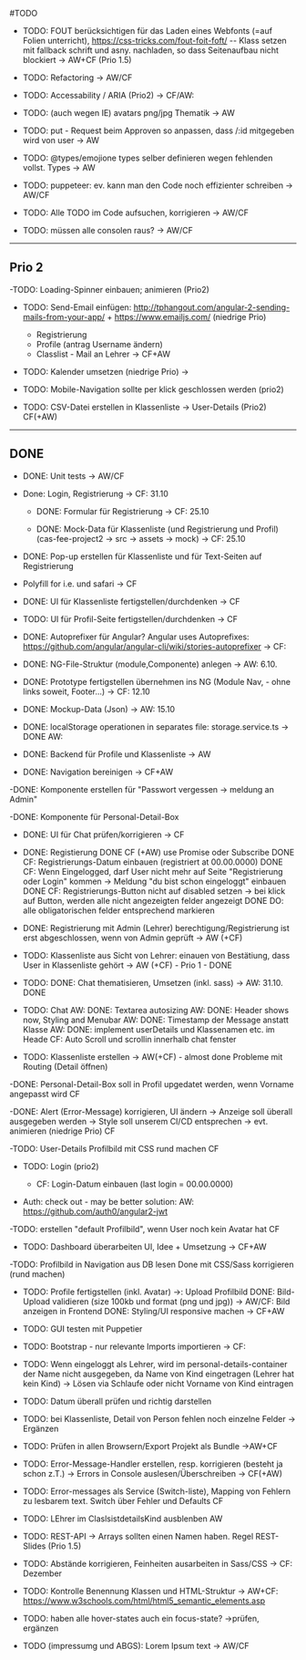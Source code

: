 #TODO
- TODO: FOUT berücksichtigen für das Laden eines Webfonts (=auf Folien unterricht), https://css-tricks.com/fout-foit-foft/
-- Klass setzen mit fallback schrift und asny. nachladen, so dass Seitenaufbau nicht blockiert
-> AW+CF  (Prio 1.5)

- TODO: Refactoring
-> AW/CF

- TODO: Accessability / ARIA 
(Prio2)
-> CF/AW:

- TODO: (auch wegen IE)  avatars png/jpg Thematik
-> AW

- TODO: put - Request beim Approven so anpassen, dass /:id mitgegeben wird von user
-> AW

- TODO: @types/emojione types selber definieren wegen fehlenden vollst. Types
-> AW

- TODO: puppeteer: ev. kann man den Code noch effizienter schreiben 
-> AW/CF

- TODO: Alle TODO im Code aufsuchen, korrigieren
-> AW/CF

- TODO: müssen alle consolen raus?
-> AW/CF
  
--------------------------------------------------------------------------------
Prio 2
-------------------------------------------------------------------------------

  
-TODO: Loading-Spinner einbauen; animieren (Prio2)

- TODO: Send-Email einfügen: http://tphangout.com/angular-2-sending-mails-from-your-app/ + https://www.emailjs.com/
(niedrige Prio)
  - Registrierung
  - Profile (antrag Username ändern)
  - Classlist - Mail an Lehrer
  -> CF+AW

- TODO: Kalender umsetzen (niedrige Prio)
-> 
 
- TODO: Mobile-Navigation sollte per klick geschlossen werden (prio2)

 - TODO: CSV-Datei erstellen in Klassenliste -> User-Details
 (Prio2)
 CF(+AW)
 
--------------------------------------------------------------------------------
DONE
-------------------------------------------------------------------------------

- DONE: Unit tests
-> AW/CF

- Done: Login, Registrierung
-> CF: 31.10
  - DONE: Formular für Registrierung
  -> CF: 25.10
  
  - DONE: Mock-Data für Klassenliste (und Registrierung und Profil)
  (cas-fee-project2 -> src -> assets -> mock)
    -> CF: 25.10
 
 - DONE: Pop-up erstellen für Klassenliste und für Text-Seiten auf Registrierung
  - Polyfill for i.e. und safari
 -> CF
 
 - DONE: UI für Klassenliste fertigstellen/durchdenken
  -> CF
  
 - TODO: UI für Profil-Seite fertigstellen/durchdenken
  -> CF
  
- DONE: Autoprefixer für Angular?
  Angular uses Autoprefixes: https://github.com/angular/angular-cli/wiki/stories-autoprefixer
-> CF:

- DONE: NG-File-Struktur (module,Componente) anlegen
-> AW: 6.10.

- DONE: Prototype fertigstellen übernehmen ins NG (Module Nav, - ohne links soweit, Footer...)
-> CF: 12.10

- DONE: Mockup-Data (Json)
-> AW: 15.10

- DONE: localStorage operationen in separates file: storage.service.ts
-> DONE AW:

- DONE: Backend für Profile und Klassenliste
-> AW

- DONE: Navigation bereinigen
-> CF+AW

-DONE: Komponente erstellen für "Passwort vergessen -> meldung an Admin"

-DONE: Komponente für Personal-Detail-Box

- DONE: UI für Chat prüfen/korrigieren
-> CF

- DONE: Registierung
    DONE CF (+AW) use Promise oder Subscribe
    DONE CF: Registrierungs-Datum einbauen (registriert at 00.00.0000)
    DONE CF: Wenn Eingelogged, darf User nicht mehr auf Seite "Registrierung oder Login" kommen -> Meldung "du bist schon eingeloggt" einbauen
    DONE CF: Registrierungs-Button nicht auf disabled setzen -> bei klick auf Button, werden alle nicht angezeigten felder angezeigt
    DONE DO: alle obligatorischen felder entsprechend markieren

- DONE: Registrierung mit Admin (Lehrer) berechtigung/Registrierung ist erst abgeschlossen, wenn von Admin geprüft
-> AW (+CF)


- TODO: Klassenliste aus Sicht von Lehrer: einauen von Bestätiung, dass User in Klassenliste gehört
-> AW (+CF) - Prio 1 - DONE

 - TODO: DONE: Chat thematisieren, Umsetzen (inkl. sass)
 -> AW: 31.10. DONE
 
 - TODO:  Chat
     AW: DONE: Textarea autosizing
     AW: DONE: Header shows now, Styling and Menubar
     AW: DONE: Timestamp der Message anstatt Klasse
     AW: DONE: implement userDetails und Klassenamen  etc. im Heade
     CF: Auto Scroll und scrollin innerhalb chat fenster 

- TODO: Klassenliste erstellen
-> AW(+CF) - almost done
  Probleme mit Routing (Detail öffnen)

-DONE: Personal-Detail-Box soll in Profil upgedatet werden, wenn Vorname angepasst wird
CF

-DONE: Alert (Error-Message) korrigieren, UI ändern
  -> Anzeige soll überall ausgegeben werden
  -> Style soll unserem CI/CD entsprechen
  -> evt. animieren (niedrige Prio)
  CF

-TODO: User-Details Profilbild mit CSS rund machen
CF

- TODO: Login
(prio2)
    - CF: Login-Datum einbauen (last login = 00.00.0000)

- Auth: check out - may be better solution:
    AW: https://github.com/auth0/angular2-jwt 


-TODO: erstellen "default Profilbild", wenn User noch kein Avatar hat
CF

- TODO: Dashboard überarbeiten UI, Idee + Umsetzung
-> CF+AW

-TODO: Profilbild in Navigation aus DB lesen
  Done mit CSS/Sass korrigieren (rund machen)

- TODO: Profile fertigstellen (inkl. Avatar)
  ->: Upload Profilbild
    DONE: Bild-Upload validieren (size 100kb und format (png und jpg))
    -> AW/CF: Bild anzeigen in Frontend
    DONE: Styling/UI responsive machen 
    -> CF+AW
    
- TODO: GUI testen mit Puppetier

- TODO: Bootstrap - nur relevante Imports importieren
-> CF: 

- TODO: Wenn eingeloggt als Lehrer, wird im personal-details-container der Name nicht ausgegeben, da Name von Kind eingetragen (Lehrer hat kein Kind)
  -> Lösen via Schlaufe oder nicht Vorname von Kind eintragen

- TODO: Datum überall prüfen und richtig darstellen

- TODO: bei Klassenliste, Detail von Person fehlen noch einzelne Felder -> Ergänzen

- TODO: Prüfen in allen Browsern/Export Projekt als Bundle
 ->AW+CF


 - TODO: Error-Message-Handler erstellen, resp. korrigieren (besteht ja schon z.T.)
 -> Errors in Console auslesen/Überschreiben
 -> CF(+AW)

- TODO: Error-messages als Service (Switch-liste), 
Mapping von Fehlern zu lesbarem text. Switch über Fehler und Defaults
CF

- TODO: LEhrer im ClaslsistdetailsKind ausblenben
AW

- TODO: REST-API -> Arrays sollten einen Namen haben.
Regel REST-Slides (Prio 1.5)

- TODO: Abstände korrigieren, Feinheiten ausarbeiten in Sass/CSS
-> CF: Dezember


- TODO: Kontrolle Benennung Klassen und HTML-Struktur
-> AW+CF:
https://www.w3schools.com/html/html5_semantic_elements.asp

- TODO: haben alle hover-states auch ein focus-state? ->prüfen, ergänzen


- TODO (impressumg und ABGS): Lorem Ipsum text
-> AW/CF
